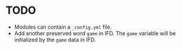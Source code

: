 # TODO

- Modules can contain a `_config.yml` file.
- Add another preserved word `game` in IFD. The `game` variable will be initialized by the `game` data in IFD.